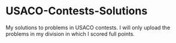 # USACO-Contests-Solutions
My solutions to problems in USACO contests. I will only upload the problems in my division in which I scored full points.

